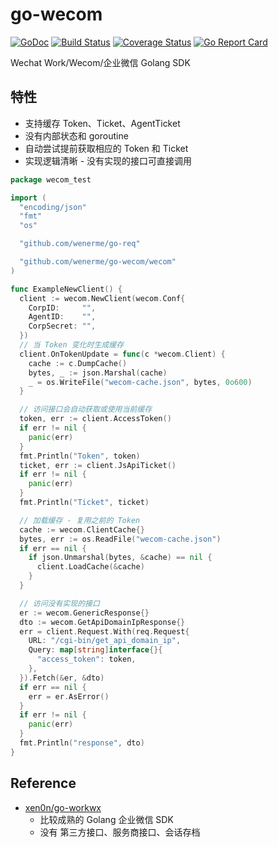 # go-wecom

[![GoDoc][doc-img]][doc] [![Build Status][ci-img]][ci] [![Coverage Status][cov-img]][cov] [![Go Report Card][report-card-img]][report-card]

[doc-img]: https://img.shields.io/badge/go.dev-reference-007d9c?logo=go&logoColor=white&style=flat-square
[doc]: https://pkg.go.dev/github.com/wenerme/go-wecom?tab=doc
[ci-img]: https://github.com/wenerme/go-wecom/actions/workflows/ci.yml/badge.svg
[ci]: https://github.com/wenerme/go-wecom/actions/workflows/ci.yml
[cov-img]: https://codecov.io/gh/wenerme/go-wecom/branch/main/graph/badge.svg
[cov]: https://codecov.io/gh/wenerme/go-wecom/branch/main
[report-card-img]: https://goreportcard.com/badge/github.com/wenerme/go-wecom
[report-card]: https://goreportcard.com/report/github.com/wenerme/go-wecom

Wechat Work/Wecom/企业微信 Golang SDK

## 特性

- 支持缓存 Token、Ticket、AgentTicket
- 没有内部状态和 goroutine
- 自动尝试提前获取相应的 Token 和 Ticket
- 实现逻辑清晰 - 没有实现的接口可直接调用

```go
package wecom_test

import (
  "encoding/json"
  "fmt"
  "os"

  "github.com/wenerme/go-req"

  "github.com/wenerme/go-wecom/wecom"
)

func ExampleNewClient() {
  client := wecom.NewClient(wecom.Conf{
    CorpID:     "",
    AgentID:    "",
    CorpSecret: "",
  })
  // 当 Token 变化时生成缓存
  client.OnTokenUpdate = func(c *wecom.Client) {
    cache := c.DumpCache()
    bytes, _ := json.Marshal(cache)
    _ = os.WriteFile("wecom-cache.json", bytes, 0o600)
  }

  // 访问接口会自动获取或使用当前缓存
  token, err := client.AccessToken()
  if err != nil {
    panic(err)
  }
  fmt.Println("Token", token)
  ticket, err := client.JsApiTicket()
  if err != nil {
    panic(err)
  }
  fmt.Println("Ticket", ticket)

  // 加载缓存 - 复用之前的 Token
  cache := wecom.ClientCache{}
  bytes, err := os.ReadFile("wecom-cache.json")
  if err == nil {
    if json.Unmarshal(bytes, &cache) == nil {
      client.LoadCache(&cache)
    }
  }

  // 访问没有实现的接口
  er := wecom.GenericResponse{}
  dto := wecom.GetApiDomainIpResponse{}
  err = client.Request.With(req.Request{
    URL: "/cgi-bin/get_api_domain_ip",
    Query: map[string]interface{}{
      "access_token": token,
    },
  }).Fetch(&er, &dto)
  if err == nil {
    err = er.AsError()
  }
  if err != nil {
    panic(err)
  }
  fmt.Println("response", dto)
}
```

## Reference

- [xen0n/go-workwx](https://github.com/xen0n/go-workwx)
  - 比较成熟的 Golang 企业微信 SDK
  - 没有 第三方接口、服务商接口、会话存档
